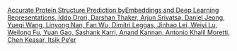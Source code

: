 [Accurate Protein Structure Prediction byEmbeddings and Deep Learning Representations,
Iddo Drori, Darshan Thaker, Arjun Srivatsa, Daniel Jeong, Yueqi Wang, Linyong Nan, Fan Wu, Dimitri Leggas, Jinhao Lei, Weiyi Lu, Weilong Fu, Yuan Gao, Sashank Karri, Anand Kannan, Antonio Khalil Moretti, Chen Keasar, Itsik Pe’er](https://github.com/cu-tsp/paper/cuprotein-mlcb-2019.pdf)
